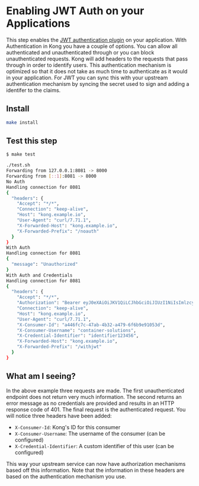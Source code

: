# Enabling JWT Auth on your Applications

This step enables the [JWT authentication plugin](https://docs.konghq.com/hub/kong-inc/jwt/) on your application. With Authentication in Kong you have a couple of options. You can allow all authenticated and unauthenticated through or you can block unauthenticated requests. Kong will add headers to the requests that pass through in order to identify users. This authentication mechanism is optimized so that it does not take as much time to authenticate as it would in your application. For JWT you can sync this with your upstream authentication mechanism by syncing the secret used to sign and adding a identifer to the claims.

## Install

```bash
make install
```

## Test this step

```bash
$ make test

./test.sh
Forwarding from 127.0.0.1:8081 -> 8000
Forwarding from [::1]:8081 -> 8000
No Auth
Handling connection for 8081
{
  "headers": {
    "Accept": "*/*",
    "Connection": "keep-alive",
    "Host": "kong.example.io",
    "User-Agent": "curl/7.71.1",
    "X-Forwarded-Host": "kong.example.io",
    "X-Forwarded-Prefix": "/noauth"
  }
}
With Auth
Handling connection for 8081
{
  "message": "Unauthorized"
}
With Auth and Credentials
Handling connection for 8081
{
  "headers": {
    "Accept": "*/*",
    "Authorization": "Bearer eyJ0eXAiOiJKV1QiLCJhbGciOiJIUzI1NiIsImlzcyI6ImlkZW50aWZpZXIxMjM0NTYifQ.e30.jhBKrvcFMKHPuslt4CmTMqbDSanDJTQoBHNDcpM9kwA",
    "Connection": "keep-alive",
    "Host": "kong.example.io",
    "User-Agent": "curl/7.71.1",
    "X-Consumer-Id": "a446fc7c-47ab-4b32-a479-6f6b9e91053d",
    "X-Consumer-Username": "container-solutions",
    "X-Credential-Identifier": "identifier123456",
    "X-Forwarded-Host": "kong.example.io",
    "X-Forwarded-Prefix": "/withjwt"
  }
}
```

## What am I seeing?

In the above example three requests are made. The first unauthenticated endpoint does not return very much information. The second returns an error message as no credentials are provided and results in an HTTP response code of 401. The final request is the authenticated request. You will notice three headers have been added:

- `X-Consumer-Id`: Kong's ID for this consumer
- `X-Consumer-Username`: The username of the consumer (can be configured)
- `X-Credential-Identifier`: A custom identifier of this user (can be configured)

This way your upstream service can now have authorization mechanisms based off this information. Note that the information in these headers are based on the authentication mechanism you use.

